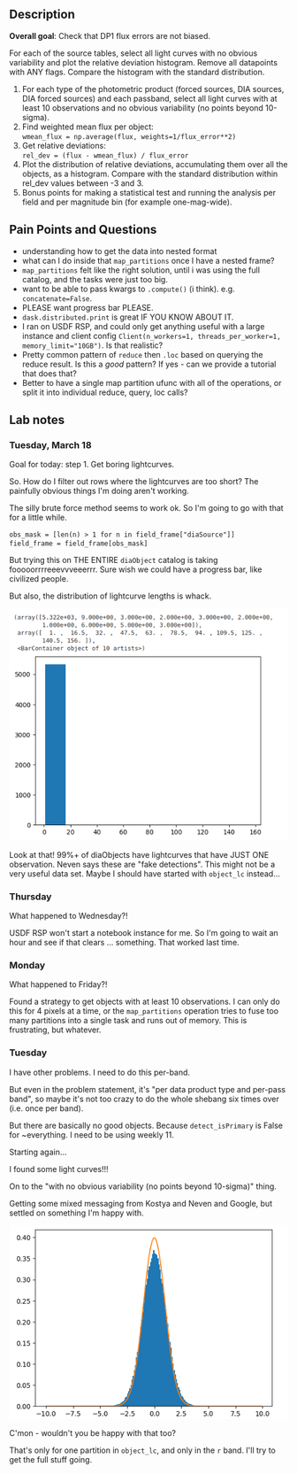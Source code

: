 ## Description

**Overall goal**: Check that DP1 flux errors are not biased.

For each of the source tables, select all light curves with no obvious variability 
and plot the relative deviation histogram. Remove all datapoints with ANY flags. 
Compare the histogram with the standard distribution.

1. For each type of the photometric product (forced sources, DIA sources, DIA forced sources) 
   and each passband, select all light curves with at least 10 observations and no obvious 
   variability (no points beyond 10-sigma).
2. Find weighted mean flux per object: \
	`wmean_flux = np.average(flux, weights=1/flux_error**2)`
3. Get relative deviations: \
	`rel_dev = (flux - wmean_flux) / flux_error`
4. Plot the distribution of relative deviations, accumulating them over all the objects, 
   as a histogram. Compare with the standard distribution within rel_dev values between -3 and 3.
5. Bonus points for making a statistical test and running the analysis per field and per magnitude bin (for example one-mag-wide).

## Pain Points and Questions

* understanding how to get the data into nested format
* what can I do inside that `map_partitions` once I have a nested frame?
* `map_partitions` felt like the right solution, until i was using the full catalog, and the
  tasks were just too big.
* want to be able to pass kwargs to `.compute()` (i think). e.g. `concatenate=False`.
* PLEASE want progress bar PLEASE.
* `dask.distributed.print` is great IF YOU KNOW ABOUT IT.
* I ran on USDF RSP, and could only get anything useful with a large instance and client 
  config `Client(n_workers=1, threads_per_worker=1, memory_limit="10GB")`. Is that realistic?
* Pretty common pattern of `reduce` then `.loc` based on querying the reduce result. Is this a 
  *good* pattern? If yes - can we provide a tutorial that does that?
* Better to have a single map partition ufunc with all of the operations, or split it into 
  individual reduce, query, loc calls?


## Lab notes

### Tuesday, March 18

Goal for today: step 1. Get boring lightcurves.

So. How do I filter out rows where the lightcurves are too short? The painfully obvious things I'm doing aren't working.

The silly brute force method seems to work ok. So I'm going to go with that for a little while.

```
obs_mask = [len(n) > 1 for n in field_frame["diaSource"]]
field_frame = field_frame[obs_mask]
```

But trying this on THE ENTIRE `diaObject` catalog is taking fooooorrrreeevvveeerrr. Sure wish we
could have a progress bar, like civilized people.

But also, the distribution of lightcurve lengths is whack.

![alt text](image.png)

Look at that! 99%+ of diaObjects have lightcurves that have JUST ONE observation. Neven says these are "fake detections".
This might not be a very useful data set. Maybe I should have started with `object_lc` instead...

### Thursday

What happened to Wednesday?!

USDF RSP won't start a notebook instance for me. So I'm going to wait an hour and see if that clears ... something. 
That worked last time.

### Monday

What happened to Friday?!

Found a strategy to get objects with at least 10 observations. I can only do this for 4 pixels at a time,
or the `map_partitions` operation tries to fuse too many partitions into a single task and runs out of
memory. This is frustrating, but whatever.

### Tuesday

I have other problems. I need to do this per-band.

But even in the problem statement, it's "per data product type and per-pass band", so maybe it's not
too crazy to do the whole shebang six times over (i.e. once per band).

But there are basically no good objects. Because `detect_isPrimary` is False for ~everything. 
I need to be using weekly 11.

Starting again...

I found some light curves!!!

On to the "with no obvious variability (no points beyond 10-sigma)" thing.

Getting some mixed messaging from Kostya and Neven and Google, but settled on something I'm happy with.

![relative deviation for 4k lightcurves](image-1.png)

C'mon - wouldn't you be happy with that too?

That's only for one partition in `object_lc`, and only in the `r` band. I'll try to get the full stuff going.
